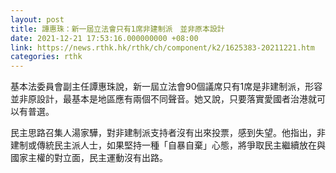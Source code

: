 ```yaml
---
layout: post
title: 譚惠珠：新一屆立法會只有1席非建制派　並非原本設計
date: 2021-12-21 17:53:16.000000000 +08:00
link: https://news.rthk.hk/rthk/ch/component/k2/1625383-20211221.htm
categories: rthk
---
```


基本法委員會副主任譚惠珠說，新一屆立法會90個議席只有1席是非建制派，形容並非原設計，最基本是地區應有兩個不同聲音。她又說，只要落實愛國者治港就可以有普選。

民主思路召集人湯家驊，對非建制派支持者沒有出來投票，感到失望。他指出，非建制或傳統民主派人士，如果堅持一種「自暴自棄」心態，將爭取民主繼續放在與國家主權的對立面，民主運動沒有出路。
